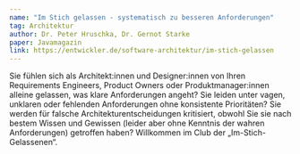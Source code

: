 ```yaml
---
name: "Im Stich gelassen - systematisch zu besseren Anforderungen"
tag: Architektur
author: Dr. Peter Hruschka, Dr. Gernot Starke
paper: Javamagazin
link: https://entwickler.de/software-architektur/im-stich-gelassen
---
```

Sie fühlen sich als Architekt:innen und Designer:innen von Ihren Requirements Engineers, 
Product Owners oder Produktmanager:innen alleine gelassen, was klare Anforderungen angeht? 
Sie leiden unter vagen, unklaren oder fehlenden Anforderungen ohne konsistente Prioritäten? 
Sie werden für falsche Architekturentscheidungen kritisiert, 
obwohl Sie sie nach bestem Wissen und Gewissen (leider aber ohne Kenntnis der wahren Anforderungen) getroffen haben?
Willkommen im Club der „Im-Stich-Gelassenen“.